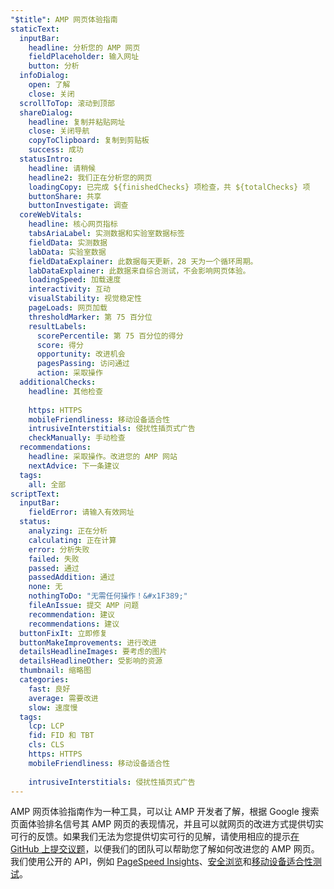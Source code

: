 ```yaml
---
"$title": AMP 网页体验指南
staticText:
  inputBar:
    headline: 分析您的 AMP 网页
    fieldPlaceholder: 输入网址
    button: 分析
  infoDialog:
    open: 了解
    close: 关闭
  scrollToTop: 滚动到顶部
  shareDialog:
    headline: 复制并粘贴网址
    close: 关闭导航
    copyToClipboard: 复制到剪贴板
    success: 成功
  statusIntro:
    headline: 请稍候
    headline2: 我们正在分析您的网页
    loadingCopy: 已完成 ${finishedChecks} 项检查，共 ${totalChecks} 项
    buttonShare: 共享
    buttonInvestigate: 调查
  coreWebVitals:
    headline: 核心网页指标
    tabsAriaLabel: 实测数据和实验室数据标签
    fieldData: 实测数据
    labData: 实验室数据
    fieldDataExplainer: 此数据每天更新，28 天为一个循环周期。
    labDataExplainer: 此数据来自综合测试，不会影响网页体验。
    loadingSpeed: 加载速度
    interactivity: 互动
    visualStability: 视觉稳定性
    pageLoads: 网页加载
    thresholdMarker: 第 75 百分位
    resultLabels:
      scorePercentile: 第 75 百分位的得分
      score: 得分
      opportunity: 改进机会
      pagesPassing: 访问通过
      action: 采取操作
  additionalChecks:
    headline: 其他检查
    
    https: HTTPS
    mobileFriendliness: 移动设备适合性
    intrusiveInterstitials: 侵扰性插页式广告
    checkManually: 手动检查
  recommendations:
    headline: 采取操作。改进您的 AMP 网站
    nextAdvice: 下一条建议
  tags:
    all: 全部
scriptText:
  inputBar:
    fieldError: 请输入有效网址
  status:
    analyzing: 正在分析
    calculating: 正在计算
    error: 分析失败
    failed: 失败
    passed: 通过
    passedAddition: 通过
    none: 无
    nothingToDo: "无需任何操作！&#x1F389;"
    fileAnIssue: 提交 AMP 问题
    recommendation: 建议
    recommendations: 建议
  buttonFixIt: 立即修复
  buttonMakeImprovements: 进行改进
  detailsHeadlineImages: 要考虑的图片
  detailsHeadlineOther: 受影响的资源
  thumbnail: 缩略图
  categories:
    fast: 良好
    average: 需要改进
    slow: 速度慢
  tags:
    lcp: LCP
    fid: FID 和 TBT
    cls: CLS
    https: HTTPS
    mobileFriendliness: 移动设备适合性
    
    intrusiveInterstitials: 侵扰性插页式广告
---
```


AMP 网页体验指南作为一种工具，可以让 AMP 开发者了解，根据 Google 搜索页面体验排名信号其 AMP 网页的表现情况，并且可以就网页的改进方式提供切实可行的反馈。如果我们无法为您提供切实可行的见解，请使用相应的提示[在 GitHub 上提交议题](https://github.com/ampproject/amphtml/issues/new?assignees=&labels=Type:+Page+experience&template=page-experience.md&title=Page+experience+issue)，以便我们的团队可以帮助您了解如何改进您的 AMP 网页。我们使用公开的 API，例如 [PageSpeed Insights](https://developers.google.com/speed/pagespeed/insights/?hl=zh_CN)、[安全浏览](https://developers.google.com/safe-browsing/v4/lookup-api?hl=zh_CN)和[移动设备适合性测试](https://search.google.com/test/mobile-friendly?hl=zh_CN)。
